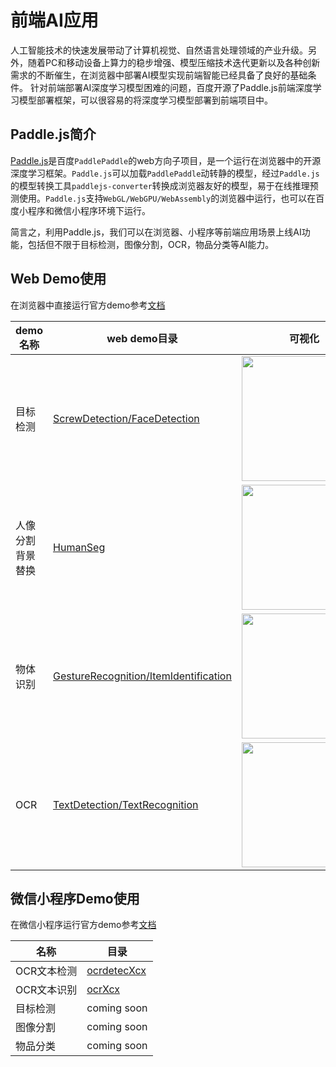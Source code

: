 
# 前端AI应用

人工智能技术的快速发展带动了计算机视觉、自然语言处理领域的产业升级。另外，随着PC和移动设备上算力的稳步增强、模型压缩技术迭代更新以及各种创新需求的不断催生，在浏览器中部署AI模型实现前端智能已经具备了良好的基础条件。
针对前端部署AI深度学习模型困难的问题，百度开源了Paddle.js前端深度学习模型部署框架，可以很容易的将深度学习模型部署到前端项目中。

## Paddle.js简介

[Paddle.js](https://github.com/PaddlePaddle/Paddle.js)是百度`PaddlePaddle`的web方向子项目，是一个运行在浏览器中的开源深度学习框架。`Paddle.js`可以加载`PaddlePaddle`动转静的模型，经过`Paddle.js`的模型转换工具`paddlejs-converter`转换成浏览器友好的模型，易于在线推理预测使用。`Paddle.js`支持`WebGL/WebGPU/WebAssembly`的浏览器中运行，也可以在百度小程序和微信小程序环境下运行。

简言之，利用Paddle.js，我们可以在浏览器、小程序等前端应用场景上线AI功能，包括但不限于目标检测，图像分割，OCR，物品分类等AI能力。

## Web Demo使用

在浏览器中直接运行官方demo参考[文档](./web_demo/README.md)

|demo名称|web demo目录|可视化|
|-|-|-|
|目标检测|[ScrewDetection/FaceDetection](./web_demo/demo/src/pages/cv/detection/)| <img src="https://user-images.githubusercontent.com/26592129/196874536-b7fa2c0a-d71f-4271-8c40-f9088bfad3c9.png" height="200px">|
|人像分割背景替换|[HumanSeg](./web_demo//demo/src/pages/cv/segmentation/HumanSeg)|<img src="https://user-images.githubusercontent.com/26592129/196874452-4ef2e770-fbb3-4a35-954b-f871716d6669.png" height="200px">|
|物体识别|[GestureRecognition/ItemIdentification](./web_demo//demo/src/pages/cv/recognition/)|<img src="https://user-images.githubusercontent.com/26592129/196874416-454e6bb0-4ebd-4b51-a88a-8c40614290ae.png" height="200px">|
|OCR|[TextDetection/TextRecognition](./web_demo//demo/src/pages/cv/ocr/)|<img src="https://user-images.githubusercontent.com/26592129/196874354-1b5eecb0-f273-403c-aa6c-4463bf6d78db.png" height="200px">|


## 微信小程序Demo使用

在微信小程序运行官方demo参考[文档](./mini_program/README.md)

|名称|目录|
|-|-|
|OCR文本检测| [ocrdetecXcx](./mini_program/ocrdetectXcx/) |
|OCR文本识别| [ocrXcx](./mini_program/ocrXcx/) |
|目标检测| coming soon |
|图像分割| coming soon | 
|物品分类| coming soon | 
